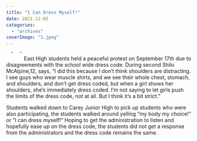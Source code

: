 ```yaml
---
title: "I Can Dress Myself!"
date: 2021-11-05
categories: 
  - "archives"
coverImage: "1.jpeg"
---
```


![](images/progress.gif)![](images/progress.gif)East High students held a peaceful protest on September 17th due to disagreements with the school wide dress code. During second Shilo McAlpine,12, says, “I did this because I don’t think shoulders are distracting. I see guys who wear muscle shirts, and we see their whole chest, stomach, and shoulders, and don’t get dress coded, but when a girl shows her shoulders, she’s immediately dress coded. I’m not saying to let girls push the limits of the dress code, not at all. But I think it’s a bit strict.”

Students walked down to Carey Junior High to pick up students who were also participating, the students walked around yelling “my body my choice!” or “I can dress myself!” Hoping to get the administration to listen and hopefully ease up on the dress code, the students did not get a response from the administrators and the dress code remains the same.
